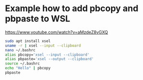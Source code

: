 # Example how to add pbcopy and pbpaste to WSL

https://www.youtube.com/watch?v=aMzdeZ8vGXQ

```bash
sudo apt install xsel
uname -r | xsel --input --clipboard
nano ~/.bashrc
alias pbcopy='xsel --input --clipboard'
alias pbpaste='xsel --output --clipboard'
source ~/.bashrc
echo "Hello" | pbcopy
pbpaste
```

